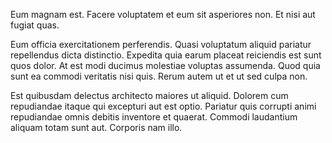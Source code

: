 Eum magnam est. Facere voluptatem et eum sit asperiores non. Et nisi aut fugiat quas.
 Eum officia exercitationem perferendis. Quasi voluptatum aliquid pariatur repellendus dicta distinctio. Expedita quia earum placeat reiciendis est sunt quos dolor. At est modi ducimus molestiae voluptas assumenda. Quod quia sunt ea commodi veritatis nisi quis. Rerum autem ut et ut sed culpa non.
 Est quibusdam delectus architecto maiores ut aliquid. Dolorem cum repudiandae itaque qui excepturi aut est optio. Pariatur quis corrupti animi repudiandae omnis debitis inventore et quaerat. Commodi laudantium aliquam totam sunt aut. Corporis nam illo.